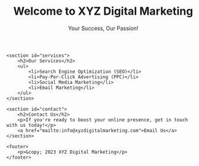 <!DOCTYPE html>
<html>
<head>
    <meta charset="UTF-8">
    <title>Digital Marketing Company</title>
    <link rel="stylesheet" type="text/css" href="styles.css">
</head>
<body>
    <header>
        <h1>Welcome to XYZ Digital Marketing</h1>
        <p>Your Success, Our Passion!</p>
    </header>
    
    <section id="services">
        <h2>Our Services</h2>
        <ul>
            <li>Search Engine Optimization (SEO)</li>
            <li>Pay-Per-Click Advertising (PPC)</li>
            <li>Social Media Marketing</li>
            <li>Email Marketing</li>
        </ul>
    </section>
    
    <section id="contact">
        <h2>Contact Us</h2>
        <p>If you're ready to boost your online presence, get in touch with us today!</p>
        <a href="mailto:info@xyzdigitalmarketing.com">Email Us</a>
    </section>
    
    <footer>
        <p>&copy; 2023 XYZ Digital Marketing</p>
    </footer>
</body>
</html>

